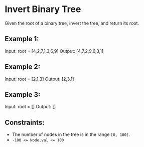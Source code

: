 # Invert Binary Tree

Given the root of a binary tree, invert the tree, and return its root.

## Example 1:

Input: root = [4,2,7,1,3,6,9]
Output: [4,7,2,9,6,3,1]

## Example 2:

Input: root = [2,1,3]
Output: [2,3,1]

## Example 3:

Input: root = []
Output: []

## Constraints:

- The number of nodes in the tree is in the range `[0, 100]`.
- `-100 <= Node.val <= 100`

